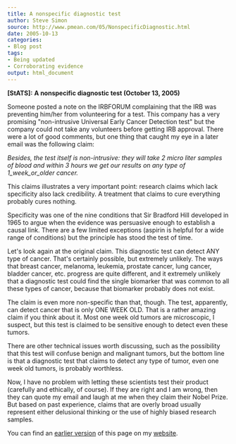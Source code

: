 ```yaml
---
title: A nonspecific diagnostic test
author: Steve Simon
source: http://www.pmean.com/05/NonspecificDiagnostic.html
date: 2005-10-13
categories:
- Blog post
tags:
- Being updated
- Corroborating evidence
output: html_document
---
```

**[StATS]:** **A nonspecific diagnostic test
(October 13, 2005)**

Someone posted a note on the IRBFORUM complaining that the IRB was
preventing him/her from volunteering for a test. This company has a
very promising "non-intrusive Universal Early Cancer Detection test"
but the company could not take any volunteers before getting IRB
approval. There were a lot of good comments, but one thing that caught
my eye in a later email was the following claim:

*Besides, the test itself is non-intrusive: they will take 2 micro
liter samples of blood and within 3 hours we get our results on any
type of 1\_week\_or\_older cancer.*

This claims illustrates a very important point: research claims which
lack specificity also lack credibility. A treatment that claims to
cure everything probably cures nothing.

Specificity was one of the nine conditions that Sir Bradford Hill
developed in 1965 to argue when the evidence was persuasive enough to
establish a causal link. There are a few limited exceptions (aspirin
is helpful for a wide range of conditions) but the principle has stood
the test of time.

Let's look again at the original claim. This diagnostic test can
detect ANY type of cancer. That's certainly possible, but extremely
unlikely. The ways that breast cancer, melanoma, leukemia, prostate
cancer, lung cancer, bladder cancer, etc. progress are quite
different, and it extremely unlikely that a diagnostic test could find
the single biomarker that was common to all these types of cancer,
because that biomarker probably does not exist.

The claim is even more non-specific than that, though. The test,
apparently, can detect cancer that is only ONE WEEK OLD. That is a
rather amazing claim if you think about it. Most one week old tumors
are microscopic, I suspect, but this test is claimed to be sensitive
enough to detect even these tumors.

There are other technical issues worth discussing, such as the
possibility that this test will confuse benign and malignant tumors,
but the bottom line is that a diagnostic test that claims to detect
any type of tumor, even one week old tumors, is probably worthless.

Now, I have no problem with letting these scientists test their
product (carefully and ethically, of course). If they are right and I
am wrong, then they can quote my email and laugh at me when they claim
their Nobel Prize. But based on past experience, claims that are
overly broad usually represent either delusional thinking or the use
of highly biased research samples.

You can find an [earlier version][sim1] of this page on my [website][sim2].

[sim1]: http://www.pmean.com/05/NonspecificDiagnostic.html
[sim2]: http://www.pmean.com
